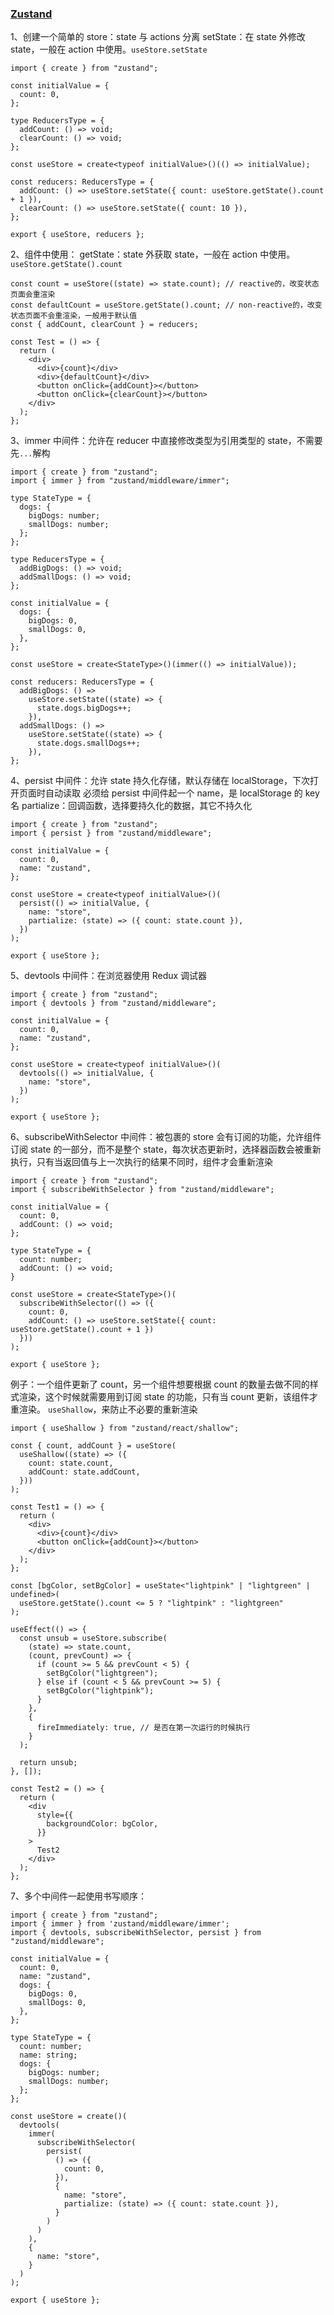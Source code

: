 ### [Zustand](https://zustand.docs.pmnd.rs/getting-started/introduction)

1、创建一个简单的 store：state 与 actions 分离
setState：在 state 外修改 state，一般在 action 中使用。`useStore.setState`

```tsx
import { create } from "zustand";

const initialValue = {
  count: 0,
};

type ReducersType = {
  addCount: () => void;
  clearCount: () => void;
};

const useStore = create<typeof initialValue>()(() => initialValue);

const reducers: ReducersType = {
  addCount: () => useStore.setState({ count: useStore.getState().count + 1 }),
  clearCount: () => useStore.setState({ count: 10 }),
};

export { useStore, reducers };
```

2、组件中使用：
getState：state 外获取 state，一般在 action 中使用。`useStore.getState().count`

```tsx
const count = useStore((state) => state.count); // reactive的，改变状态页面会重渲染
const defaultCount = useStore.getState().count; // non-reactive的，改变状态页面不会重渲染，一般用于默认值
const { addCount, clearCount } = reducers;

const Test = () => {
  return (
    <div>
      <div>{count}</div>
      <div>{defaultCount}</div>
      <button onClick={addCount}></button>
      <button onClick={clearCount}></button>
    </div>
  );
};
```

3、immer 中间件：允许在 reducer 中直接修改类型为引用类型的 state，不需要先`...`解构

```tsx
import { create } from "zustand";
import { immer } from "zustand/middleware/immer";

type StateType = {
  dogs: {
    bigDogs: number;
    smallDogs: number;
  };
};

type ReducersType = {
  addBigDogs: () => void;
  addSmallDogs: () => void;
};

const initialValue = {
  dogs: {
    bigDogs: 0,
    smallDogs: 0,
  },
};

const useStore = create<StateType>()(immer(() => initialValue));

const reducers: ReducersType = {
  addBigDogs: () =>
    useStore.setState((state) => {
      state.dogs.bigDogs++;
    }),
  addSmallDogs: () =>
    useStore.setState((state) => {
      state.dogs.smallDogs++;
    }),
};
```

4、persist 中间件：允许 state 持久化存储，默认存储在 localStorage，下次打开页面时自动读取
必须给 persist 中间件起一个 name，是 localStorage 的 key 名
partialize：回调函数，选择要持久化的数据，其它不持久化

```tsx
import { create } from "zustand";
import { persist } from "zustand/middleware";

const initialValue = {
  count: 0,
  name: "zustand",
};

const useStore = create<typeof initialValue>()(
  persist(() => initialValue, {
    name: "store",
    partialize: (state) => ({ count: state.count }),
  })
);

export { useStore };
```

5、devtools 中间件：在浏览器使用 Redux 调试器

```tsx
import { create } from "zustand";
import { devtools } from "zustand/middleware";

const initialValue = {
  count: 0,
  name: "zustand",
};

const useStore = create<typeof initialValue>()(
  devtools(() => initialValue, {
    name: "store",
  })
);

export { useStore };
```

6、subscribeWithSelector 中间件：被包裹的 store 会有订阅的功能，允许组件订阅 state 的一部分，而不是整个 state，每次状态更新时，选择器函数会被重新执行，只有当返回值与上一次执行的结果不同时，组件才会重新渲染

```tsx
import { create } from "zustand";
import { subscribeWithSelector } from "zustand/middleware";

const initialValue = {
  count: 0,
  addCount: () => void;
};

type StateType = {
  count: number;
  addCount: () => void;
}

const useStore = create<StateType>()(
  subscribeWithSelector(() => ({
    count: 0,
    addCount: () => useStore.setState({ count: useStore.getState().count + 1 })
  }))
);

export { useStore };
```

例子：一个组件更新了 count，另一个组件想要根据 count 的数量去做不同的样式渲染，这个时候就需要用到订阅 state 的功能，只有当 count 更新，该组件才重渲染。
`useShallow`，来防止不必要的重新渲染

```tsx
import { useShallow } from "zustand/react/shallow";

const { count, addCount } = useStore(
  useShallow((state) => ({
    count: state.count,
    addCount: state.addCount,
  }))
);

const Test1 = () => {
  return (
    <div>
      <div>{count}</div>
      <button onClick={addCount}></button>
    </div>
  );
};
```

```tsx
const [bgColor, setBgColor] = useState<"lightpink" | "lightgreen" | undefined>(
  useStore.getState().count <= 5 ? "lightpink" : "lightgreen"
);

useEffect(() => {
  const unsub = useStore.subscribe(
    (state) => state.count,
    (count, prevCount) => {
      if (count >= 5 && prevCount < 5) {
        setBgColor("lightgreen");
      } else if (count < 5 && prevCount >= 5) {
        setBgColor("lightpink");
      }
    },
    {
      fireImmediately: true, // 是否在第一次运行的时候执行
    }
  );

  return unsub;
}, []);

const Test2 = () => {
  return (
    <div
      style={{
        backgroundColor: bgColor,
      }}
    >
      Test2
    </div>
  );
};
```

7、多个中间件一起使用书写顺序：

```tsx
import { create } from "zustand";
import { immer } from 'zustand/middleware/immer';
import { devtools, subscribeWithSelector, persist } from "zustand/middleware";

const initialValue = {
  count: 0,
  name: "zustand",
  dogs: {
    bigDogs: 0,
    smallDogs: 0,
  },
};

type StateType = {
  count: number;
  name: string;
  dogs: {
    bigDogs: number;
    smallDogs: number;
  };
};

const useStore = create()(
  devtools(
    immer(
      subscribeWithSelector(
        persist(
          () => ({
            count: 0,
          }),
          {
            name: "store",
            partialize: (state) => ({ count: state.count }),
          }
        )
      )
    ),
    {
      name: "store",
    }
  )
);

export { useStore };
```
